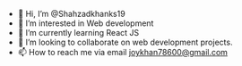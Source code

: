 - 👋 Hi, I’m @Shahzadkhanks19
- 👀 I’m interested in Web development
- 🌱 I’m currently learning React JS
- 💞️ I’m looking to collaborate on web development projects.
- 📫 How to reach me via email joykhan78600@gmail.com

<!---
Shahzadkhanks19/Shahzadkhanks19 is a ✨ special ✨ repository because its `README.md` (this file) appears on your GitHub profile.
You can click the Preview link to take a look at your changes.
--->
